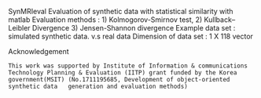 SynMRIeval
	Evaluation of synthetic data with statistical similarity with matlab
	Evaluation methods : 1) Kolmogorov-Smirnov test, 2) Kullback–Leibler Divergence 3) Jensen-Shannon divergence
	Example data set : simulated synthetic data. v.s real data
	Dimension of data set : 1 X 118 vector

Acknowledgement

	This work was supported by Institute of Information & communications Technology Planning & Evaluation (IITP) grant funded by the Korea government(MSIT) (No.1711195685, Development of object-oriented synthetic data 	generation and evaluation methods)
